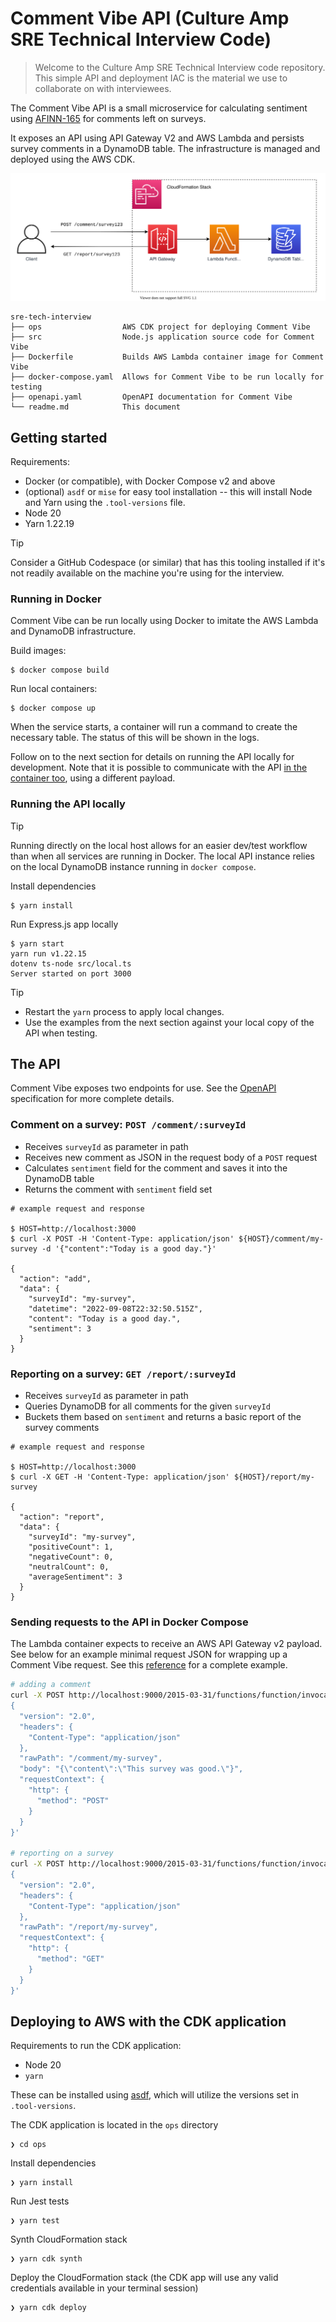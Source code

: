 # Comment Vibe API (Culture Amp SRE Technical Interview Code)

> Welcome to the Culture Amp SRE Technical Interview code repository. This simple API and deployment IAC is the material we use to collaborate on with interviewees.

The Comment Vibe API is a small microservice for calculating sentiment using [AFINN-165](https://www.npmjs.com/package/sentiment) for comments left on surveys.

It exposes an API using API Gateway V2 and AWS Lambda and persists survey comments in a DynamoDB table. The infrastructure is managed and deployed using the AWS CDK.

![Comment Vibe API Architecture Diagram](./docs/comment-vibe.svg)

```text
sre-tech-interview
├── ops                  AWS CDK project for deploying Comment Vibe
├── src                  Node.js application source code for Comment Vibe
├── Dockerfile           Builds AWS Lambda container image for Comment Vibe
├── docker-compose.yaml  Allows for Comment Vibe to be run locally for testing
├── openapi.yaml         OpenAPI documentation for Comment Vibe
└── readme.md            This document
```

## Getting started

Requirements:

- Docker (or compatible), with Docker Compose v2 and above
- (optional) `asdf` or `mise` for easy tool installation -- this will install Node and Yarn using the `.tool-versions` file.
- Node 20
- Yarn 1.22.19

> [!TIP]
> Consider a GitHub Codespace (or similar) that has this tooling installed if
> it's not readily available on the machine you're using for the interview.

### Running in Docker

Comment Vibe can be run locally using Docker to imitate the AWS Lambda and DynamoDB infrastructure.

Build images:

```console
$ docker compose build
```

Run local containers:

```console
$ docker compose up
```

When the service starts, a container will run a command to create the necessary
table. The status of this will be shown in the logs.

Follow on to the next section for details on running the API locally for development. Note that it is possible to communicate with the API [in the container too](#sending-requests-to-the-api-in-docker-compose), using a different payload.

### Running the API locally

> [!TIP]
> Running directly on the local host allows for an easier dev/test workflow than
> when all services are running in Docker. The local API instance relies on the
> local DynamoDB instance running in `docker compose`.

Install dependencies

```console
$ yarn install
```

Run Express.js app locally

```console
$ yarn start
yarn run v1.22.15
dotenv ts-node src/local.ts
Server started on port 3000
```

> [!TIP]
>
> - Restart the `yarn` process to apply local changes.
> - Use the examples from the next section against your local copy of the API
> when testing.

## The API

Comment Vibe exposes two endpoints for use. See the [OpenAPI](./openapi.yaml) specification for more complete details.

### Comment on a survey: `POST /comment/:surveyId`

- Receives `surveyId` as parameter in path
- Receives new comment as JSON in the request body of a `POST` request
- Calculates `sentiment` field for the comment and saves it into the DynamoDB table
- Returns the comment with `sentiment` field set

```console
# example request and response

$ HOST=http://localhost:3000
$ curl -X POST -H 'Content-Type: application/json' ${HOST}/comment/my-survey -d '{"content":"Today is a good day."}'

{
  "action": "add",
  "data": {
    "surveyId": "my-survey",
    "datetime": "2022-09-08T22:32:50.515Z",
    "content": "Today is a good day.",
    "sentiment": 3
  }
}
```

### Reporting on a survey: `GET /report/:surveyId`

- Receives `surveyId` as parameter in path
- Queries DynamoDB for all comments for the given `surveyId`
- Buckets them based on `sentiment` and returns a basic report of the survey comments

```console
# example request and response

$ HOST=http://localhost:3000
$ curl -X GET -H 'Content-Type: application/json' ${HOST}/report/my-survey

{
  "action": "report",
  "data": {
    "surveyId": "my-survey",
    "positiveCount": 1,
    "negativeCount": 0,
    "neutralCount": 0,
    "averageSentiment": 3
  }
}
```

### Sending requests to the API in Docker Compose

The Lambda container expects to receive an AWS API Gateway v2 payload. See below for an example minimal request JSON for wrapping up a Comment Vibe request. See this [reference](https://docs.aws.amazon.com/apigateway/latest/developerguide/http-api-develop-integrations-lambda.html) for a complete example.

```sh
# adding a comment
curl -X POST http://localhost:9000/2015-03-31/functions/function/invocations -d '
{
  "version": "2.0",
  "headers": {
    "Content-Type": "application/json"
  },
  "rawPath": "/comment/my-survey",
  "body": "{\"content\":\"This survey was good.\"}",
  "requestContext": {
    "http": {
      "method": "POST"
    }
  }
}'

# reporting on a survey
curl -X POST http://localhost:9000/2015-03-31/functions/function/invocations -d '
{
  "version": "2.0",
  "headers": {
    "Content-Type": "application/json"
  },
  "rawPath": "/report/my-survey",
  "requestContext": {
    "http": {
      "method": "GET"
    }
  }
}'
```

## Deploying to AWS with the CDK application

Requirements to run the CDK application:
- Node 20
- `yarn`

These can be installed using [asdf](https://asdf-vm.com/guide/getting-started.html), which will utilize the versions set in `.tool-versions`.

The CDK application is located in the `ops` directory

```
❯ cd ops
```

Install dependencies

```
❯ yarn install
```

Run Jest tests

```
❯ yarn test
```

Synth CloudFormation stack

```
❯ yarn cdk synth
```

Deploy the CloudFormation stack (the CDK app will use any valid credentials available in your terminal session)

```
❯ yarn cdk deploy
```
